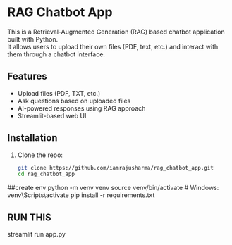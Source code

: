 # RAG Chatbot App

This is a Retrieval-Augmented Generation (RAG) based chatbot application built with Python.  
It allows users to upload their own files (PDF, text, etc.) and interact with them through a chatbot interface.  

## Features
- Upload files (PDF, TXT, etc.)
- Ask questions based on uploaded files
- AI-powered responses using RAG approach
- Streamlit-based web UI

## Installation
1. Clone the repo:
   ```bash
   git clone https://github.com/iamrajusharma/rag_chatbot_app.git
   cd rag_chatbot_app
##create env
python -m venv venv
source venv/bin/activate   # Windows: venv\Scripts\activate
pip install -r requirements.txt



## RUN THIS
streamlit run app.py
